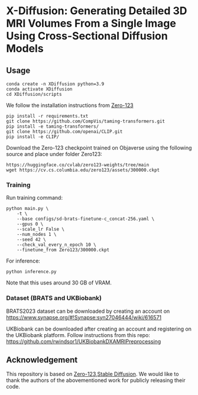# X-Diffusion: Generating Detailed 3D MRI Volumes From a Single Image Using Cross-Sectional Diffusion Models

##  Usage
```
conda create -n XDiffusion python=3.9
conda activate XDiffusion
cd XDiffusion/scripts
```

We follow the installation instructions from [Zero-123](https://github.com/cvlab-columbia/zero123)


```
pip install -r requirements.txt
git clone https://github.com/CompVis/taming-transformers.git
pip install -e taming-transformers/
git clone https://github.com/openai/CLIP.git
pip install -e CLIP/
```

Download the Zero-123 checkpoint trained on Objaverse using the following source and place under folder Zero123:

```
https://huggingface.co/cvlab/zero123-weights/tree/main
wget https://cv.cs.columbia.edu/zero123/assets/300000.ckpt    
```

### Training

Run training command:  
```
python main.py \
    -t \
    --base configs/sd-brats-finetune-c_concat-256.yaml \
    --gpus 0 \
    --scale_lr False \
    --num_nodes 1 \
    --seed 42 \
    --check_val_every_n_epoch 10 \
    --finetune_from Zero123/300000.ckpt 
```

For inference:
```
python inference.py
```

Note that this uses around 30 GB of VRAM.


### Dataset (BRATS and UKBiobank)

BRATS2023 dataset can be downloaded by creating an account on https://www.synapse.org/#!Synapse:syn27046444/wiki/616571

UKBiobank can be downloaded after creating an account and registering on the UKBiobank platform. 
Follow instructions from this repo: 
https://github.com/rwindsor1/UKBiobankDXAMRIPreprocessing


##  Acknowledgement
This repository is based on [Zero-123](https://github.com/cvlab-columbia/zero123),[Stable Diffusion](https://github.com/CompVis/stable-diffusion). We would like to thank the authors of the abovementioned work for publicly releasing their code. 
